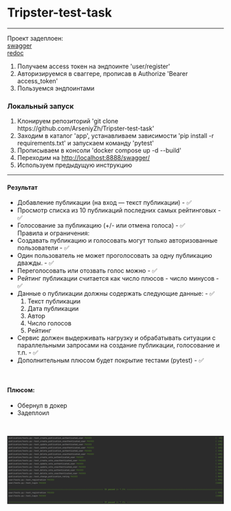# Tripster-test-task
<hr>

Проект задеплоен: <br>
<a href="http://95.163.231.52:8888/swagger/">swagger</a> <br>
<a href="http://95.163.231.52:8888/redoc/">redoc</a>
<br>

<ol>
    <li>Получаем access токен на эндпоинте 'user/register'</li>
    <li>Авторизируемся в сваггере, прописав в Authorize 'Bearer access_token'</li>
    <li>Пользуемся эндпоинтами</li>
</ol>

<h3>Локальный запуск</h3>
<ol>
    <li>Клонируем репозиторий 'git clone https://github.com/ArseniyZh/Tripster-test-task'</li>
    <li>Заходим в каталог 'app', устанавливаем зависимости 'pip install -r requirements.txt' и запускаем команду 'pytest'</li>
    <li>Прописываем в консоли 'docker compose up -d --build'</li>
    <li>Переходим на <a href="http://localhost:8888/swagger/">http://localhost:8888/swagger/</a></li>
    <li>Используем предыдущую инструкцию</li>
</ol>
<hr>
<h4>Результат</h4>
<ul>
    <li>Добавление публикации (на вход — текст публикации) - ✅</li>
    <li>Просмотр списка из 10 публикаций последних самых рейтинговых - ✅</li>
    <li>Голосование за публикацию (+/- или отмена голоса) - ✅</li>
    Правила и ограничения:
    <li>Создавать публикацию и голосовать могут только авторизованные пользователи - ✅</li>
    <li>Один пользователь не может проголосовать за одну публикацию дважды. - ✅</li> 
    <li>Переголосовать или отозвать голос можно - ✅</li>
    <li>Рейтинг публикации считается как число плюсов - число минусов - ✅</li>
    <li>Данные о публикации должны содержать следующие данные: - ✅
        <ol>
            <li>Текст публикации</li>
            <li>Дата публикации</li>
            <li>Автор</li>
            <li>Число голосов</li>
            <li>Рейтинг</li>
        </ol>
    </li>
    <li>Сервис должен выдерживать нагрузку и обрабатывать ситуации с параллельными запросами на создание публикации, голосование и т.п. - ✅</li>
    <li>Дополнительным плюсом будет покрытие тестами (pytest) - ✅</li>
</ul>
<br>
<h4>Плюсом:</h4>
<ul>
    <li>Обернул в докер</li>
    <li>Задеплоил</li>
</ul>
<br>

<img src="./readme_media/tests.png" alt="скриншот тестов"> <br>
